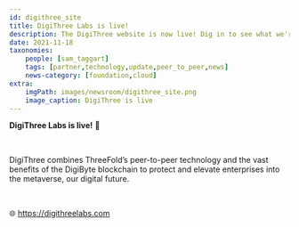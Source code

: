 ```yaml
---
id: digithree_site
title: DigiThree Labs is live!
description: The DigiThree website is now live! Dig in to see what we're bringing to the world together with DigiCorp.
date: 2021-11-18
taxonomies:
    people: [sam_taggart]
    tags: [partner,technology,update,peer_to_peer,news]
    news-category: [foundation,cloud]
extra:
    imgPath: images/newsroom/digithree_site.png
    image_caption: DigiThree is live
---
```


**DigiThree Labs is live!** 🚀

<br/>

DigiThree combines ThreeFold’s peer-to-peer technology and the vast benefits of the DigiByte blockchain to protect and elevate enterprises into the metaverse, our digital future.

<br/>

🌐 https://digithreelabs.com